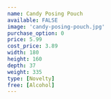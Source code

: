 ```yaml
---
name: Candy Posing Pouch
available: FALSE
image: 'candy-posing-pouch.jpg'
purchase_option: 0
price: 5.99
cost_price: 3.89
width: 180
height: 160
depth: 37
weight: 335
type: [Novelty]
free: [Alcohol]
---
```

